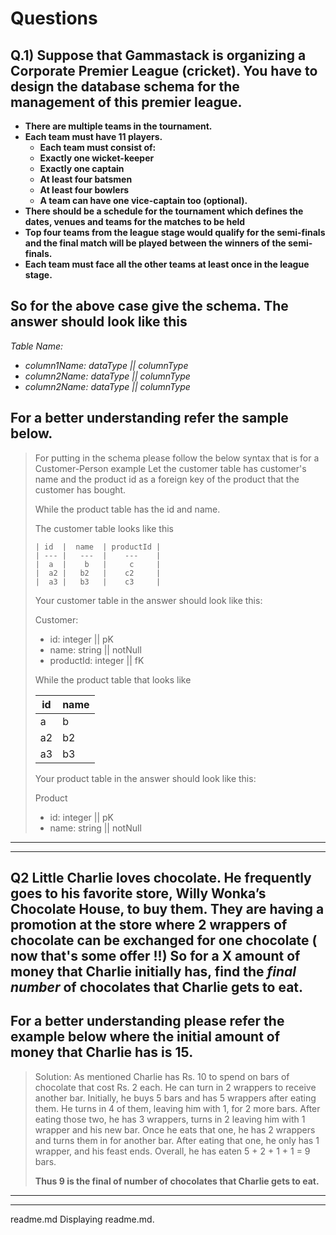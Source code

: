 # Questions

## Q.1) Suppose that Gammastack is organizing a Corporate Premier League (cricket). **You have to design the database schema for the management of this premier league.**
- **There are multiple teams in the tournament.**
- **Each team must have 11 players.**
  - **Each team must consist of:**
  - **Exactly one wicket-keeper**
  - **Exactly one captain**
  - **At least four batsmen**
  - **At least four bowlers**
  - **A team can have one vice-captain too (optional).**
- **There should be a schedule for the tournament which defines the dates, venues and teams for the matches to be held**
- **Top four teams from the league stage would qualify for the semi-finals and the final match will be played between the winners of the semi-finals.**
- **Each team must face all the other teams at least once in the league stage.**

## So for the above case give the schema. The answer should look like this

*Table Name:*
- *column1Name: dataType || columnType*
- *column2Name: dataType || columnType* 
- *column2Name: dataType || columnType*

## For a better understanding refer the sample below.

> For putting in the schema please follow the below syntax that is for a Customer-Person example
> Let the customer table has customer's name and the product id as a foreign key of the product that the customer has bought.
> 
> While the product table has the id and name.
> 
> The customer table looks like this
> 
> 
>     | id  |  name  | productId |
>     | --- |   ---  |    ---    |
>     |  a  |    b   |     c     |
>     |  a2 |   b2   |    c2     |
>     |  a3 |   b3   |    c3     |
> 
> Your customer table in the answer should look like this:
> 
> Customer:
> - id: integer || pK
> - name: string || notNull
> - productId: integer || fK
> 
> While the product table that looks like
> 
> | id  |  name  | 
> | --- |   ---  |
> |  a  |    b   |
> |  a2 |   b2   |
> |  a3 |   b3   |
> 
> Your product table in the answer should look like this:
> 
> Product
> - id: integer || pK
> - name: string || notNull

***
***
## Q2 Little Charlie loves chocolate. He frequently goes to his favorite store, Willy Wonka’s Chocolate House, to buy them. They are having a promotion at the store where 2 wrappers of chocolate can be exchanged for one chocolate ( now that's some offer !!) So for a X amount of money that Charlie initially has, **find the _final number_ of chocolates that Charlie gets to eat.**

## For a better understanding please refer the example below where the initial amount of money that Charlie has is 15.

> Solution: As mentioned Charlie has Rs. 10 to spend on bars of chocolate that cost Rs. 2 each. He can turn in 2 wrappers to receive another bar. Initially, he buys 5 bars and has 5 wrappers after eating them. He turns in 4 of them, leaving him with 1, for 2 more bars. After eating those two, he has 3  wrappers, turns in 2 leaving him with 1 wrapper and his new bar. Once he eats that one, he has  2 wrappers and turns them in for another bar. After eating that one, he only has 1 wrapper, and his feast ends. Overall, he has eaten 5 + 2 + 1 + 1 = 9 bars.
> 
> **Thus 9 is the final of number of chocolates that Charlie gets to eat.**

***
***

readme.md
Displaying readme.md.
